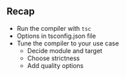 ## Recap

* Run the compiler with `tsc`
* Options in tsconfig.json file
* Tune the compiler to your use case
    * Decide module and target
    * Choose strictness
    * Add quality options

